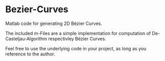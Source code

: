 # Bezier-Curves
Matlab code for generating 2D Bézier Curves.

The included m-Files are a simple implementation for computation of De-Casteljau-Algorithm respectivley Bézier Curves.

Feel free to use the underlying code in your project, as long as you reference to the author.
